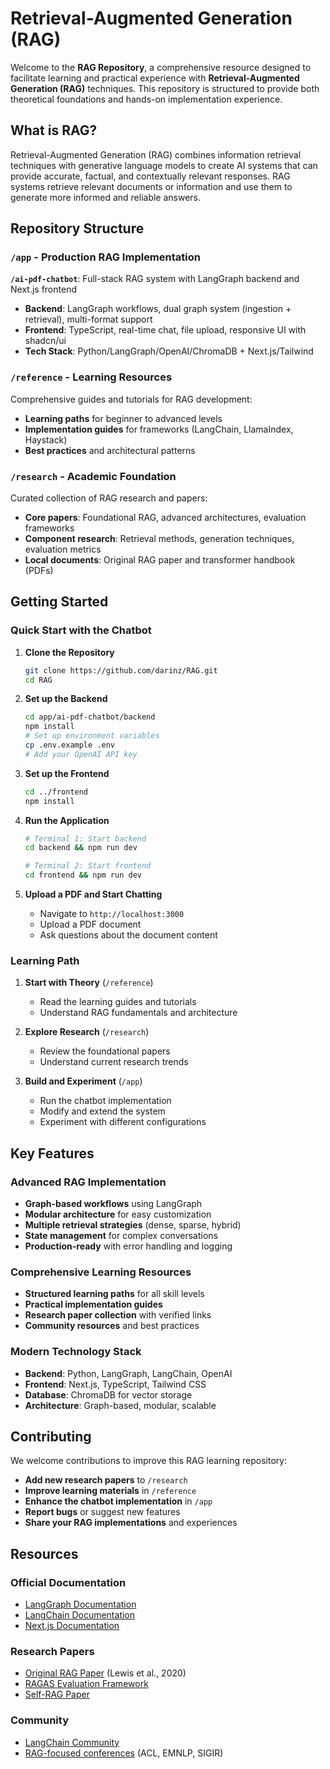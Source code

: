 # Retrieval-Augmented Generation (RAG)

Welcome to the **RAG Repository**, a comprehensive resource designed to facilitate learning and practical experience with **Retrieval-Augmented Generation (RAG)** techniques. This repository is structured to provide both theoretical foundations and hands-on implementation experience.

## What is RAG?

Retrieval-Augmented Generation (RAG) combines information retrieval techniques with generative language models to create AI systems that can provide accurate, factual, and contextually relevant responses. RAG systems retrieve relevant documents or information and use them to generate more informed and reliable answers.

## Repository Structure

### `/app` - Production RAG Implementation
**`/ai-pdf-chatbot`**: Full-stack RAG system with LangGraph backend and Next.js frontend
- **Backend**: LangGraph workflows, dual graph system (ingestion + retrieval), multi-format support
- **Frontend**: TypeScript, real-time chat, file upload, responsive UI with shadcn/ui
- **Tech Stack**: Python/LangGraph/OpenAI/ChromaDB + Next.js/Tailwind

### `/reference` - Learning Resources
Comprehensive guides and tutorials for RAG development:
- **Learning paths** for beginner to advanced levels
- **Implementation guides** for frameworks (LangChain, LlamaIndex, Haystack)
- **Best practices** and architectural patterns

### `/research` - Academic Foundation
Curated collection of RAG research and papers:
- **Core papers**: Foundational RAG, advanced architectures, evaluation frameworks
- **Component research**: Retrieval methods, generation techniques, evaluation metrics
- **Local documents**: Original RAG paper and transformer handbook (PDFs)

## Getting Started

### Quick Start with the Chatbot

1. **Clone the Repository**
   ```bash
   git clone https://github.com/darinz/RAG.git
   cd RAG
   ```

2. **Set up the Backend**
   ```bash
   cd app/ai-pdf-chatbot/backend
   npm install
   # Set up environment variables
   cp .env.example .env
   # Add your OpenAI API key
   ```

3. **Set up the Frontend**
   ```bash
   cd ../frontend
   npm install
   ```

4. **Run the Application**
   ```bash
   # Terminal 1: Start backend
   cd backend && npm run dev
   
   # Terminal 2: Start frontend
   cd frontend && npm run dev
   ```

5. **Upload a PDF and Start Chatting**
   - Navigate to `http://localhost:3000`
   - Upload a PDF document
   - Ask questions about the document content

### Learning Path

1. **Start with Theory** (`/reference`)
   - Read the learning guides and tutorials
   - Understand RAG fundamentals and architecture

2. **Explore Research** (`/research`)
   - Review the foundational papers
   - Understand current research trends

3. **Build and Experiment** (`/app`)
   - Run the chatbot implementation
   - Modify and extend the system
   - Experiment with different configurations

## Key Features

### Advanced RAG Implementation
- **Graph-based workflows** using LangGraph
- **Modular architecture** for easy customization
- **Multiple retrieval strategies** (dense, sparse, hybrid)
- **State management** for complex conversations
- **Production-ready** with error handling and logging

### Comprehensive Learning Resources
- **Structured learning paths** for all skill levels
- **Practical implementation guides**
- **Research paper collection** with verified links
- **Community resources** and best practices

### Modern Technology Stack
- **Backend**: Python, LangGraph, LangChain, OpenAI
- **Frontend**: Next.js, TypeScript, Tailwind CSS
- **Database**: ChromaDB for vector storage
- **Architecture**: Graph-based, modular, scalable

## Contributing

We welcome contributions to improve this RAG learning repository:

- **Add new research papers** to `/research`
- **Improve learning materials** in `/reference`
- **Enhance the chatbot implementation** in `/app`
- **Report bugs** or suggest new features
- **Share your RAG implementations** and experiences

## Resources

### Official Documentation
- [LangGraph Documentation](https://langchain-ai.github.io/langgraph/)
- [LangChain Documentation](https://docs.langchain.com/)
- [Next.js Documentation](https://nextjs.org/docs)

### Research Papers
- [Original RAG Paper](https://arxiv.org/abs/2005.11401) (Lewis et al., 2020)
- [RAGAS Evaluation Framework](https://arxiv.org/abs/2209.14135)
- [Self-RAG Paper](https://arxiv.org/abs/2310.11511)

### Community
- [LangChain Community](https://discord.gg/langchain)
- [RAG-focused conferences](https://aclweb.org/) (ACL, EMNLP, SIGIR)